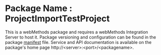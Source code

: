 # Package Name : ProjectImportTestProject
This is a webMethods package and requires a webMethods Integration Server to host it. Package versioning and configuration can be found in the package [manifest](./ProjectImportTestProject/manifest.v3) file. Service and API documentation is available on the package's home page http://&lt;server&gt;:&lt;port&gt;/&lt;packagename>.
